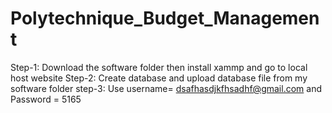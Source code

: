 # Polytechnique_Budget_Management
Step-1: Download the software folder then install xammp and go to local host website
Step-2: Create database and upload database file from my software folder
step-3: Use username= dsafhasdjkfhsadhf@gmail.com and Password = 5165
